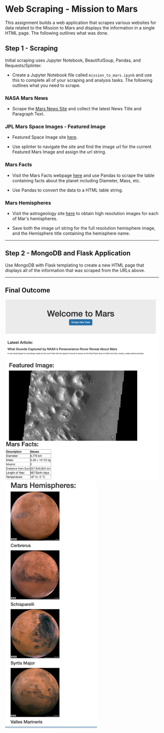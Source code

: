 # Web Scraping - Mission to Mars


This assignment builds a web application that scrapes various websites for data related to the Mission to Mars and displays the information in a single HTML page. The following outlines what was done.


## Step 1 - Scraping

Initial scraping uses Jupyter Notebook, BeautifulSoup, Pandas, and Requests/Splinter.

* Create a Jupyter Notebook file called `mission_to_mars.ipynb` and use this to complete all of your scraping and analysis tasks. The following outlines what you need to scrape.

### NASA Mars News

* Scrape the [Mars News Site](https://https://mars.nasa.gov/news/) and collect the latest News Title and Paragraph Text. 


### JPL Mars Space Images - Featured Image

* Featured Space Image site [here](https://spaceimages-mars.com).

* Use splinter to navigate the site and find the image url for the current Featured Mars Image and assign the url string.


### Mars Facts

* Visit the Mars Facts webpage [here](https://galaxyfacts-mars.com) and use Pandas to scrape the table containing facts about the planet including Diameter, Mass, etc.

* Use Pandas to convert the data to a HTML table string.

### Mars Hemispheres

* Visit the astrogeology site [here](https://marshemispheres.com/) to obtain high resolution images for each of Mar's hemispheres.

* Save both the image url string for the full resolution hemisphere image, and the Hemisphere title containing the hemisphere name. 

- - -

## Step 2 - MongoDB and Flask Application

Use MongoDB with Flask templating to create a new HTML page that displays all of the information that was scraped from the URLs above.

- - -

## Final Outcome
![Screenshot_1](Missions_to_Mars/screenshots/Screenshot_1.png)
![Screenshot_2](Missions_to_Mars/screenshots/Screenshot_2.png)
![Screenshot_3](Missions_to_Mars/screenshots/Screenshot_3.png)
